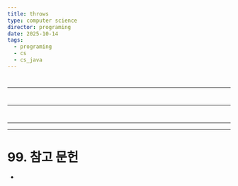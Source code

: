 ```yaml
---
title: throws
type: computer science
director: programing
date: 2025-10-14
tags:
  - programing
  - cs
  - cs_java
---
```

# 

---
# 

---
# 

---


---
# 99. 참고 문헌
- []()
